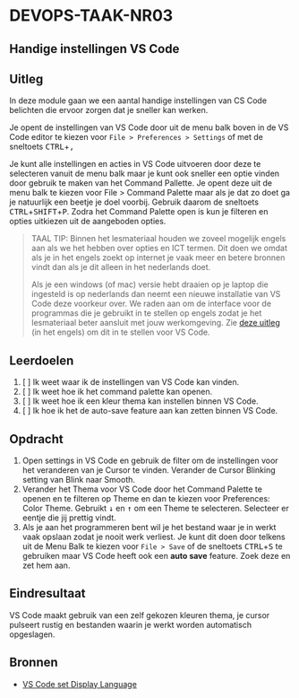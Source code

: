 # DEVOPS-TAAK-NR03

## Handige instellingen VS Code

## Uitleg

In deze module gaan we een aantal handige instellingen van CS Code belichten die ervoor zorgen dat je sneller kan werken.

Je opent de instellingen van VS Code door uit de menu balk boven in de VS Code editor te kiezen voor `File > Preferences > Settings` of met de sneltoets <kbd>CTRL</kbd>+<kbd>,</kbd>

Je kunt alle instellingen en acties in VS Code uitvoeren door deze te selecteren vanuit de menu balk maar je kunt ook sneller een optie vinden door gebruik te maken van het Command Pallette. Je opent deze uit de menu balk te kiezen voor File > Command Palette maar als je dat zo doet ga je natuurlijk een beetje je doel voorbij. Gebruik daarom de sneltoets <kbd>CTRL</kbd>+<kbd>SHIFT</kbd>+<kbd>P</kbd>. Zodra het Command Palette open is kun je filteren en opties uitkiezen uit de aangeboden opties.

> TAAL TIP: Binnen het lesmateriaal houden we zoveel mogelijk engels aan als we het hebben over opties en ICT termen. Dit doen we omdat als je in het engels zoekt op internet je vaak meer en betere bronnen vindt dan als je dit alleen in het nederlands doet.
> 
> Als je een windows (of mac) versie hebt draaien op je laptop die ingesteld is op nederlands dan neemt een nieuwe installatie van VS Code deze voorkeur over. We raden aan om de interface voor de programmas die je gebruikt in te stellen op engels zodat je het lesmateriaal beter aansluit met jouw werkomgeving. Zie [deze uitleg](https://code.visualstudio.com/docs/getstarted/locales) (in het engels) om dit in te stellen voor VS Code.


## Leerdoelen

1. [ ] Ik weet waar ik de instellingen van VS Code kan vinden.
2. [ ] Ik weet hoe ik het command palette kan openen.
3. [ ] Ik weet hoe ik een kleur thema kan instellen binnen VS Code.
4. [ ] Ik hoe ik het de auto-save feature aan kan zetten binnen VS Code.

## Opdracht

1. Open settings in VS Code en gebruik de filter om de instellingen voor het veranderen van je Cursor te vinden. Verander de Cursor Blinking setting van Blink naar Smooth.
2. Verander het Thema voor VS Code door het Command Palette te openen en te filteren op Theme en dan te kiezen voor Preferences: Color Theme. Gebruikt <kbd>&darr;</kbd> en <kbd>&uarr;</kbd> om een Theme te selecteren. Selecteer er eentje die jij prettig vindt.
3. Als je aan het programmeren bent wil je het bestand waar je in werkt vaak opslaan zodat je nooit werk verliest. Je kunt dit doen door telkens uit de Menu Balk te kiezen voor `File > Save` of de sneltoets <kbd>CTRL</kbd>+<kbd>S</kbd> te gebruiken maar VS Code heeft ook een **auto save** feature. Zoek deze en zet hem aan.

## Eindresultaat

VS Code maakt gebruik van een zelf gekozen kleuren thema, je cursor pulseert rustig en bestanden waarin je werkt worden automatisch opgeslagen.

## Bronnen

* [VS Code set Display Language](https://code.visualstudio.com/docs/getstarted/locales)
